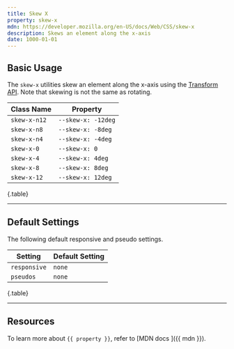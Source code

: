 ```yaml
---
title: Skew X
property: skew-x
mdn: https://developer.mozilla.org/en-US/docs/Web/CSS/skew-x
description: Skews an element along the x-axis
date: 1000-01-01
---
```


## Basic Usage

The `skew-x` utilities skew an element along the x-axis using the [Transform API](TODO). Note that skewing is not the same as rotating.

| Class Name   | Property           |
| ------------ | ------------------ |
| `skew-x-n12` | `--skew-x: -12deg` |
| `skew-x-n8`  | `--skew-x: -8deg`  |
| `skew-x-n4`  | `--skew-x: -4deg`  |
| `skew-x-0`   | `--skew-x: 0`      |
| `skew-x-4`   | `--skew-x: 4deg`   |
| `skew-x-8`   | `--skew-x: 8deg`   |
| `skew-x-12`  | `--skew-x: 12deg`  |

{.table}

---

## Default Settings

The following default responsive and pseudo settings.

| Setting      | Default Setting |
| ------------ | --------------- |
| `responsive` | `none`          |
| `pseudos`    | `none`          |

{.table}

---

## Resources

To learn more about `{{ property }}`, refer to [MDN docs <i class="far fa-external-link ml-6"></i>]({{ mdn }}).
